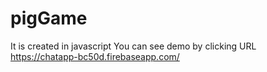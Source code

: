 # pigGame
It is created in javascript 
You can see demo by clicking URL
https://chatapp-bc50d.firebaseapp.com/

